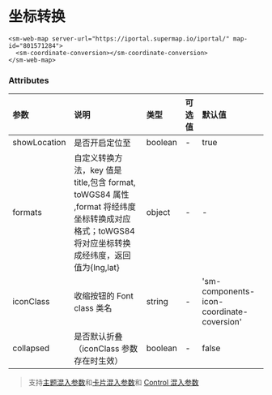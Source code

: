 # 坐标转换

<sm-iframe src="https://iclient.supermap.io/examples/component/components_coordinate_conversion_vue.html"></sm-iframe>

```vue
<sm-web-map server-url="https://iportal.supermap.io/iportal/" map-id="801571284">
  <sm-coordinate-conversion></sm-coordinate-conversion>
</sm-web-map>
```

### Attributes

| 参数         | 说明                                                                                                                                           | 类型    | 可选值 | 默认值                                    |
| :----------- | :--------------------------------------------------------------------------------------------------------------------------------------------- | :------ | :----- | :---------------------------------------- |
| showLocation | 是否开启定位至                                                                                                                                 | boolean | -      | true                                      |
| formats      | 自定义转换方法，key 值是 title,包含 format, toWGS84 属性 ,format 将经纬度坐标转换成对应格式；toWGS84 将对应坐标转换成经纬度，返回值为{lng,lat} | object  | -      | -                                         |
| iconClass    | 收缩按钮的 Font class 类名                                                                                                                     | string  | -      | 'sm-components-icon-coordinate-coversion' |
| collapsed    | 是否默认折叠（iconClass 参数存在时生效）                                                                                                       | boolean | -      | false                                     |

> 支持[主题混入参数](/zh/api/mixin/mixin.md#theme)和[卡片混入参数](/zh/api/mixin/mixin.md#collapsedcard)和 [Control 混入参数](/zh/api/mixin/mixin.md#control)
